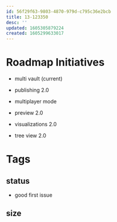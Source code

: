 ```yaml
---
id: 56f29f63-9803-4870-979d-c795c36e2bcb
title: 13-123350
desc: ''
updated: 1605305879224
created: 1605299633017
---
```


# Roadmap Initiatives

- multi vault (current)
- publishing 2.0
- multiplayer mode

- preview 2.0
- visualizations 2.0
- tree view 2.0

# Tags

## status
- good first issue

## size